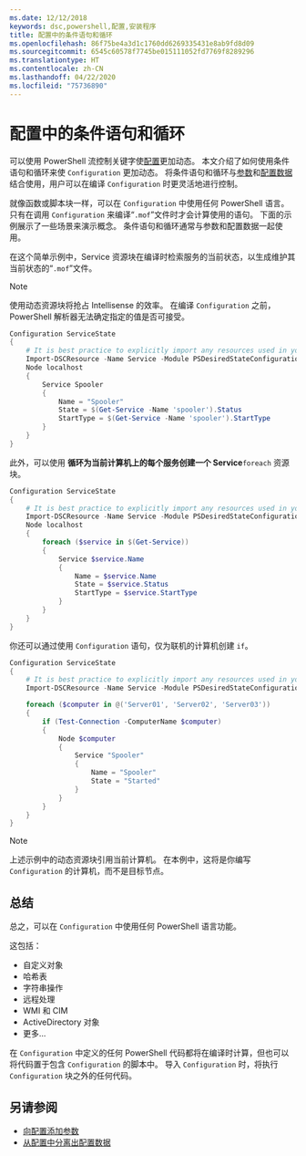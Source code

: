 ```yaml
---
ms.date: 12/12/2018
keywords: dsc,powershell,配置,安装程序
title: 配置中的条件语句和循环
ms.openlocfilehash: 86f75be4a3d1c1760dd6269335431e8ab9fd8d09
ms.sourcegitcommit: 6545c60578f7745be015111052fd7769f8289296
ms.translationtype: HT
ms.contentlocale: zh-CN
ms.lasthandoff: 04/22/2020
ms.locfileid: "75736890"
---
```

# <a name="conditional-statements-and-loops-in-a-configuration"></a>配置中的条件语句和循环

可以使用 PowerShell 流控制关键字使[配置](configurations.md)更加动态。 本文介绍了如何使用条件语句和循环来使 `Configuration` 更加动态。 将条件语句和循环与[参数](add-parameters-to-a-configuration.md)和[配置数据](configData.md)结合使用，用户可以在编译 `Configuration` 时更灵活地进行控制。

就像函数或脚本块一样，可以在 `Configuration` 中使用任何 PowerShell 语言。
只有在调用 `Configuration` 来编译“`.mof`”文件时才会计算使用的语句。 下面的示例展示了一些场景来演示概念。 条件语句和循环通常与参数和配置数据一起使用。

在这个简单示例中，Service  资源块在编译时检索服务的当前状态，以生成维护其当前状态的“`.mof`”文件。

> [!NOTE]
> 使用动态资源块将抢占 Intellisense 的效率。 在编译 `Configuration` 之前，PowerShell 解析器无法确定指定的值是否可接受。

```powershell
Configuration ServiceState
{
    # It is best practice to explicitly import any resources used in your Configurations.
    Import-DSCResource -Name Service -Module PSDesiredStateConfiguration
    Node localhost
    {
        Service Spooler
        {
            Name = "Spooler"
            State = $(Get-Service -Name 'spooler').Status
            StartType = $(Get-Service -Name 'spooler').StartType
        }
    }
}
```

此外，可以使用  **循环为当前计算机上的每个服务创建一个 Service**`foreach` 资源块。

```powershell
Configuration ServiceState
{
    # It is best practice to explicitly import any resources used in your Configurations.
    Import-DSCResource -Name Service -Module PSDesiredStateConfiguration
    Node localhost
    {
        foreach ($service in $(Get-Service))
        {
            Service $service.Name
            {
                Name = $service.Name
                State = $service.Status
                StartType = $service.StartType
            }
        }
    }
}
```

你还可以通过使用 `Configuration` 语句，仅为联机的计算机创建 `if`。

```powershell
Configuration ServiceState
{
    # It is best practice to explicitly import any resources used in your Configurations.
    Import-DSCResource -Name Service -Module PSDesiredStateConfiguration

    foreach ($computer in @('Server01', 'Server02', 'Server03'))
    {
        if (Test-Connection -ComputerName $computer)
        {
            Node $computer
            {
                Service "Spooler"
                {
                    Name = "Spooler"
                    State = "Started"
                }
            }
        }
    }
}
```

> [!NOTE]
> 上述示例中的动态资源块引用当前计算机。 在本例中，这将是你编写 `Configuration` 的计算机，而不是目标节点。

<!---
Mention Get-DSCConfigurationFromSystem
-->

## <a name="summary"></a>总结

总之，可以在 `Configuration` 中使用任何 PowerShell 语言功能。

这包括：

- 自定义对象
- 哈希表
- 字符串操作
- 远程处理
- WMI 和 CIM
- ActiveDirectory 对象
- 更多...

在 `Configuration` 中定义的任何 PowerShell 代码都将在编译时计算，但也可以将代码置于包含 `Configuration` 的脚本中。 导入 `Configuration` 时，将执行 `Configuration` 块之外的任何代码。

## <a name="see-also"></a>另请参阅

- [向配置添加参数](add-parameters-to-a-configuration.md)
- [从配置中分离出配置数据](configData.md)
